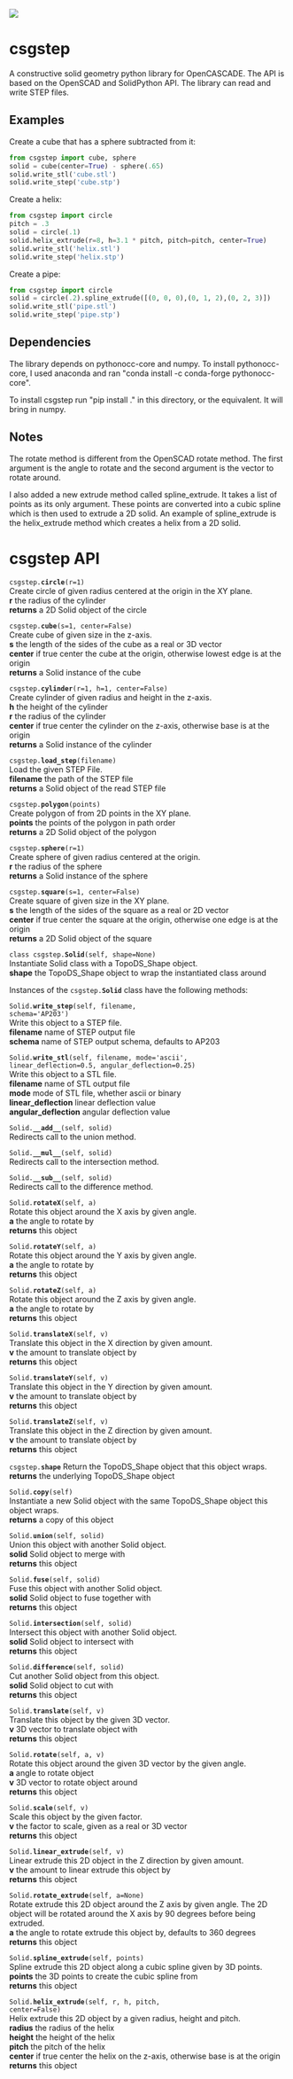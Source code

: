 
![](res/cubeminus.png)

# csgstep

A constructive solid geometry python library for OpenCASCADE.  The API is based on the OpenSCAD and SolidPython API.  The library can read and write STEP files.

## Examples

Create a cube that has a sphere subtracted from it:

```python
from csgstep import cube, sphere
solid = cube(center=True) - sphere(.65)
solid.write_stl('cube.stl')    
solid.write_step('cube.stp')    
```

Create a helix:

```python
from csgstep import circle
pitch = .3
solid = circle(.1)
solid.helix_extrude(r=8, h=3.1 * pitch, pitch=pitch, center=True)
solid.write_stl('helix.stl')    
solid.write_step('helix.stp')    
```
        
Create a pipe:

```python
from csgstep import circle
solid = circle(.2).spline_extrude([(0, 0, 0),(0, 1, 2),(0, 2, 3)])
solid.write_stl('pipe.stl')    
solid.write_step('pipe.stp')    
```

## Dependencies

The library depends on pythonocc-core and numpy.  To install pythonocc-core, I used anaconda and ran "conda install -c conda-forge pythonocc-core".

To install csgstep run "pip install ." in this directory, or the equivalent.  It will bring in numpy.

## Notes

The rotate method is different from the OpenSCAD rotate method.  The first argument is the angle to rotate and the second argument is the vector to rotate around.

I also added a new extrude method called spline_extrude.  It takes a list of points as its only argument.  These points are converted into a cubic spline which is then used to extrude a 2D solid.  An example of spline_extrude is the helix_extrude method which creates a helix from a 2D solid.

# csgstep API

<code>csgstep.<b>circle</b>(r=1)</code>  
Create circle of given radius centered at the origin in the XY plane.  
**r** the radius of the cylinder  
**returns** a 2D Solid object of the circle  

<code>csgstep.<b>cube</b>(s=1, center=False)</code>  
Create cube of given size in the z-axis.  
**s** the length of the sides of the cube as a real or 3D vector  
**center** if true center the cube at the origin, otherwise lowest edge is at the origin  
**returns** a Solid instance of the cube  

<code>csgstep.<b>cylinder</b>(r=1, h=1, center=False)</code>  
Create cylinder of given radius and height in the z-axis.  
**h** the height of the cylinder  
**r** the radius of the cylinder  
**center** if true center the cylinder on the z-axis, otherwise base is at the origin  
**returns** a Solid instance of the cylinder  

<code>csgstep.<b>load\_step</b>(filename)</code>  
Load the given STEP File.  
**filename** the path of the STEP file  
**returns** a Solid object of the read STEP file  

<code>csgstep.<b>polygon</b>(points)</code>  
Create polygon of from 2D points in the XY plane.  
**points** the points of the polygon in path order  
**returns** a 2D Solid object of the polygon  

<code>csgstep.<b>sphere</b>(r=1)</code>  
Create sphere of given radius centered at the origin.  
**r** the radius of the sphere  
**returns** a Solid instance of the sphere  

<code>csgstep.<b>square</b>(s=1, center=False)</code>  
Create square of given size in the XY plane.  
**s** the length of the sides of the square as a real or 2D vector  
**center** if true center the square at the origin, otherwise one edge is at the origin  
**returns** a 2D Solid object of the square  

<code>class csgstep.<b>Solid</b>(self, shape=None)</code>  
Instantiate Solid class with a TopoDS\_Shape object.  
**shape** the TopoDS\_Shape object to wrap the instantiated class around  

Instances of the <code>csgstep.<b>Solid</b></code> class have the following methods:   

<code>Solid.<b>write\_step</b>(self, filename, schema='AP203')</code>  
Write this object to a STEP file.  
**filename** name of STEP output file  
**schema** name of STEP output schema, defaults to AP203  

<code>Solid.<b>write\_stl</b>(self, filename, mode='ascii', linear\_deflection=0.5, angular\_deflection=0.25)</code>  
Write this object to a STL file.  
**filename** name of STL output file  
**mode** mode of STL file, whether ascii or binary  
**linear\_deflection** linear deflection value  
**angular\_deflection** angular deflection value  

<code>Solid.<b>\_\_add\_\_</b>(self, solid)</code>  
Redirects call to the union method.

<code>Solid.<b>\_\_mul\_\_</b>(self, solid)</code>  
Redirects call to the intersection method.

<code>Solid.<b>\_\_sub\_\_</b>(self, solid)</code>  
Redirects call to the difference method.

<code>Solid.<b>rotateX</b>(self, a)</code>  
Rotate this object around the X axis by given angle.  
**a** the angle to rotate by  
**returns** this object  

<code>Solid.<b>rotateY</b>(self, a)</code>  
Rotate this object around the Y axis by given angle.  
**a** the angle to rotate by  
**returns** this object  

<code>Solid.<b>rotateZ</b>(self, a)</code>  
Rotate this object around the Z axis by given angle.  
**a** the angle to rotate by  
**returns** this object  

<code>Solid.<b>translateX</b>(self, v)</code>  
Translate this object in the X direction by given amount.  
**v** the amount to translate object by  
**returns** this object  

<code>Solid.<b>translateY</b>(self, v)</code>  
Translate this object in the Y direction by given amount.  
**v** the amount to translate object by  
**returns** this object  

<code>Solid.<b>translateZ</b>(self, v)</code>  
Translate this object in the Z direction by given amount.  
**v** the amount to translate object by  
**returns** this object  

<code>csgstep.<b>shape</b></code>
Return the TopoDS\_Shape object that this object wraps.  
**returns** the underlying TopoDS\_Shape object  

<code>Solid.<b>copy</b>(self)</code>  
Instantiate a new Solid object with the same TopoDS\_Shape object this object wraps.  
**returns** a copy of this object  

<code>Solid.<b>union</b>(self, solid)</code>  
Union this object with another Solid object.  
**solid** Solid object to merge with  
**returns** this object  

<code>Solid.<b>fuse</b>(self, solid)</code>  
Fuse this object with another Solid object.  
**solid** Solid object to fuse together with  
**returns** this object  

<code>Solid.<b>intersection</b>(self, solid)</code>  
Intersect this object with another Solid object.  
**solid** Solid object to intersect with  
**returns** this object  

<code>Solid.<b>difference</b>(self, solid)</code>  
Cut another Solid object from this object.  
**solid** Solid object to cut with  
**returns** this object  

<code>Solid.<b>translate</b>(self, v)</code>  
Translate this object by the given 3D vector.  
**v** 3D vector to translate object with  
**returns** this object  

<code>Solid.<b>rotate</b>(self, a, v)</code>  
Rotate this object around the given 3D vector by the given angle.  
**a** angle to rotate object  
**v** 3D vector to rotate object around  
**returns** this object  

<code>Solid.<b>scale</b>(self, v)</code>  
Scale this object by the given factor.  
**v** the factor to scale, given as a real or 3D vector  
**returns** this object  

<code>Solid.<b>linear\_extrude</b>(self, v)</code>  
Linear extrude this 2D object in the Z direction by given amount.  
**v** the amount to linear extrude this object by  
**returns** this object  

<code>Solid.<b>rotate\_extrude</b>(self, a=None)</code>  
Rotate extrude this 2D object around the Z axis by given angle.
The 2D object will be rotated around the X axis by 90 degrees before being extruded.  
**a** the angle to rotate extrude this object by, defaults to 360 degrees  
**returns** this object  

<code>Solid.<b>spline\_extrude</b>(self, points)</code>  
Spline extrude this 2D object along a cubic spline given by 3D points.  
**points** the 3D points to create the cubic spline from   
**returns** this object  

<code>Solid.<b>helix\_extrude</b>(self, r, h, pitch, center=False)</code>  
Helix extrude this 2D object by a given radius, height and pitch.  
**radius** the radius of the helix  
**height** the height of the helix  
**pitch** the pitch of the helix  
**center** if true center the helix on the z-axis, otherwise base is at the origin  
**returns** this object  


